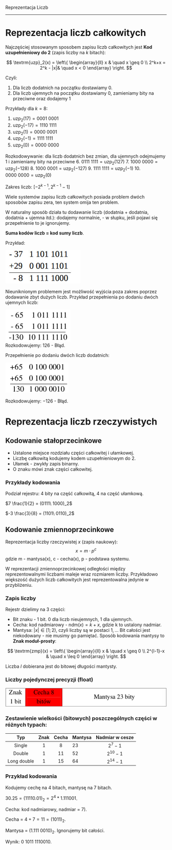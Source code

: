 Reprezentacja Liczb

---

# Reprezentacja liczb całkowitych

Najczęściej stosowanym sposobem zapisu liczb całkowitych jest __Kod uzupełnieniowy do 2__ (zapis liczby na $k$ bitach):

$$
\textrm{uzp}_2(x) =
 \left\{
   \begin{array}{ll}
     x & \quad x \geq 0 \\
     2^k+x = 2^k - |x|& \quad x < 0
     \end{array}
  \right.
$$

Czyli:
1. Dla liczb dodatnich na początku dostawiamy 0.
2. Dla liczb ujemnych na początku dostawiamy 0, zamieniamy bity na przeciwne oraz dodajemy 1

Przykłady dla $k=8$:
1. $\textrm{uzp}_2(17) = 0001\ 0001$
2. $\textrm{uzp}_2(-17) = 1110\ 1111$
3. $\textrm{uzp}_2(1) = 0000\ 0001$
4. $\textrm{uzp}_2(-1) = 1111\ 1111$
5. $\textrm{uzp}_2(0) = 0000\ 0000$

Rozkodowywanie: dla liczb dodatnich bez zmian, dla ujemnych odejmujemy 1 i zamieniamy bity na przeciwne
6. $0111\ 1111 = \textrm{uzp}_2(127)$
7. $1000\ 0000 = \textrm{uzp}_2(-128)$
8. $1000\ 0001 = \textrm{uzp}_2(-127)$
9. $1111\ 1111 = \textrm{uzp}_2(-1)$
10. $0000\ 0000 = \textrm{uzp}_2(0)$

Zakres liczb:
$[-2^{k-1}, 2^{k-1}-1]$

Wiele systemów zapisu liczb całkowitych posiada problem dwóch sposobów zapisu zera, ten system omija ten problem.

W naturalny sposób działa tu dodawanie liczb (dodatnia + dodatnia, dodatnia + ujemna itd.): dodajemy normalnie, - w słupku, jeśli pojawi się przepełnienie to je ignorujemy. 

__Suma kodów liczb = kod sumy liczb__. 

Przykład:  

![Przykład dodawania w uzup2](../../resources/II.5.2-ReprezentacjaLiczb1.jpg)

Nieuniknionym problemem jest możliwość wyjścia poza zakres poprzez dodawanie zbyt dużych liczb. Przykład przepełnienia po dodaniu dwóch ujemnych liczb:

![Przepełnienie na minus](../../resources/II.5.2-BladMinus.png)  
Rozkodowujemy: $126$ - Błąd. 

Przepełnienie po dodaniu dwóch liczb dodatnich:

![Przepełnienie na plus](../../resources/II.5.2-BladPlus.png)

Rozkodowujemy: $-126$ - Błąd.

# Reprezentacja liczb rzeczywistych
## Kodowanie stałoprzecinkowe
* Ustalone miejsce rozdziału części całkowitej i ułamkowej.
* Liczbę całkowitą kodujemy kodem uzupełnieniowym do 2.
* Ułamek - zwykły zapis binarny.
* O znaku mówi znak części całkowitej.

### Przykłady kodowania
Podział rejestru: $4$ bity na część całkowitą, $4$ na część ułamkową.

$7 \frac{1}{2} = (0111\ 1000)_2$

$-3 \frac{3}{8} = (1101\ 0110)_2$

## Kodowanie zmiennoprzecinkowe
Reprezentacja liczby rzeczywistej $x$ (zapis naukowy):
$$
x = m \cdot p^c
$$
gdzie m - mantysa(x), c - cecha(x), p - podstawa systemu.  

W reprezentacji zmiennoprzecinkowej odległości między reprezentowalnymi liczbami maleje wraz rozmiarem liczby. Przykładowo większość dużych liczb całkowitych jest reprezentowalna jedynie w przybliżeniu.  

### Zapis liczby
Rejestr dzielimy na $3$ części:
* Bit znaku - 1 bit. $0$ dla liczb nieujemnych, $1$ dla ujemnych.
* Cecha: kod nadmiarowy -  $\textrm{ndm}(x) = k + x$, gdzie k to ustalony nadmiar.
* Mantysa: $|x| \in [1; 2)$, czyli liczby są w postaci $1,\dots$ Bit całości jest niekodowany - nie musimy go pamiętać. Sposób kodowania mantysy to __Znak moduł-prosty__:

 $$
 \textrm{zmp}(x) =
  \left\{
    \begin{array}{ll}
      x & \quad x \geq 0 \\
      2^{l-1}-x & \quad x \leq 0
      \end{array}
   \right.
 $$

Liczba $l$ dobierana jest do bitowej długości mantysty.

### Liczby pojedynczej precyzji (float)
 ![Reprezentacja Float](../../resources/II.5.2-Reprezentacja2.png)

### Zestawienie wielkości (bitowych) poszczególnych części w różnych typach:

| Typ | Znak | Cecha | Mantysa | Nadmiar w cesze |
|:-----------:|:----:|:-----:|---------|:---------------:|
| Single | $1$ | $8$ | $23$ | $2^7-1$ |
| Double | $1$ | $11$ | $52$ | $2^{10}-1$ |
| Long double | $1$ | $15$ | $64$ | $2^{14}-1$ |

### Przykład kodowania
Kodujemy cechę na $4$ bitach, mantysę na $7$ bitach.

$30.25 = (11110.01)_2 = 2^4*1.111001$.

Cecha: kod nadmiarowy, nadmiar = 7). 

Cecha = $4 + 7 = 11 = (1011)_2$.

Mantysa = $(1.111\ 0010)_2$. Ignorujemy bit całości.

Wynik: $0\ 1011\ 1110010$.

